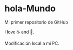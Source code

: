 # hola-Mundo

Mi primer repositorio de GitHub

I love :coffee: and :dancer:.

Modificación local a mi PC.